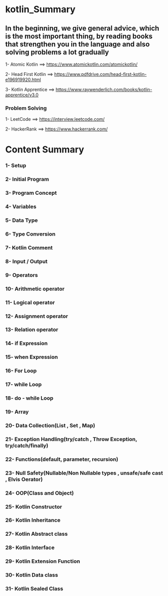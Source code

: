 # kotlin_Summary
## In the beginning, we give general advice, which is the most important thing, by reading books that strengthen you in the language and also solving problems a lot gradually

 1- 	Atomic Kotlin  ==> https://www.atomickotlin.com/atomickotlin/
 
 2- 	Head First Kotlin ==> https://www.pdfdrive.com/head-first-kotlin-e196919920.html
 
 3- 	Kotlin Apprentice ==> https://www.raywenderlich.com/books/kotlin-apprentice/v3.0

### Problem Solving 
1- LeetCode ==> https://interview.leetcode.com/

2- HackerRank ==> https://www.hackerrank.com/


# Content Summary 
### 1- Setup
### 2- Initial Program
### 3- Program Concept
### 4- Variables
### 5- Data Type
### 6- Type Conversion
### 7- Kotlin Comment
### 8- Input / Output
### 9- Operators
### 10- Arithmetic operator
### 11- Logical operator
### 12- Assignment  operator
### 13- Relation operator
### 14- if Expression
### 15- when Expression
### 16- For Loop
### 17- while Loop
### 18- do - while Loop
### 19- Array 
### 20- Data Collection(List , Set , Map)
### 21- Exception Handling(try/catch , Throw Exception, try/catch/finally)
### 22- Functions(default, parameter, recursion)
### 23- Null Safety(Nullable/Non Nullable types , unsafe/safe cast , Elvis Oerator)
### 24- OOP(Class and Object) 
### 25- Kotlin Constructor
### 26- Kotlin Inheritance
### 27- Kotlin Abstract class
### 28- Kotlin Interface
### 29- Kotlin Extension Function
### 30- Kotlin Data class
### 31- Kotlin Sealed Class





